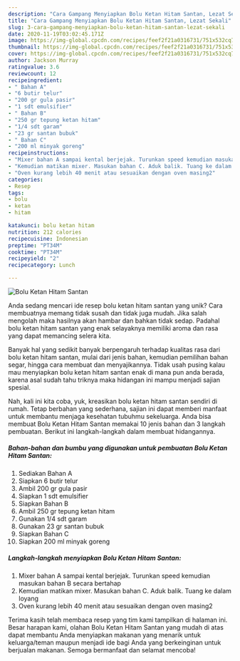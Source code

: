 ```yaml
---
description: "Cara Gampang Menyiapkan Bolu Ketan Hitam Santan, Lezat Sekali"
title: "Cara Gampang Menyiapkan Bolu Ketan Hitam Santan, Lezat Sekali"
slug: 3-cara-gampang-menyiapkan-bolu-ketan-hitam-santan-lezat-sekali
date: 2020-11-19T03:02:45.171Z
image: https://img-global.cpcdn.com/recipes/feef2f21a0316731/751x532cq70/bolu-ketan-hitam-santan-foto-resep-utama.jpg
thumbnail: https://img-global.cpcdn.com/recipes/feef2f21a0316731/751x532cq70/bolu-ketan-hitam-santan-foto-resep-utama.jpg
cover: https://img-global.cpcdn.com/recipes/feef2f21a0316731/751x532cq70/bolu-ketan-hitam-santan-foto-resep-utama.jpg
author: Jackson Murray
ratingvalue: 3.6
reviewcount: 12
recipeingredient:
- " Bahan A"
- "6 butir telur"
- "200 gr gula pasir"
- "1 sdt emulsifier"
- " Bahan B"
- "250 gr tepung ketan hitam"
- "1/4 sdt garam"
- "23 gr santan bubuk"
- " Bahan C"
- "200 ml minyak goreng"
recipeinstructions:
- "Mixer bahan A sampai kental berjejak. Turunkan speed kemudian masukan bahan B secara bertahap"
- "Kemudian matikan mixer. Masukan bahan C. Aduk balik. Tuang ke dalam loyang"
- "Oven kurang lebih 40 menit atau sesuaikan dengan oven masing2"
categories:
- Resep
tags:
- bolu
- ketan
- hitam

katakunci: bolu ketan hitam 
nutrition: 212 calories
recipecuisine: Indonesian
preptime: "PT34M"
cooktime: "PT34M"
recipeyield: "2"
recipecategory: Lunch

---
```



![Bolu Ketan Hitam Santan](https://img-global.cpcdn.com/recipes/feef2f21a0316731/751x532cq70/bolu-ketan-hitam-santan-foto-resep-utama.jpg)

Anda sedang mencari ide resep bolu ketan hitam santan yang unik? Cara membuatnya memang tidak susah dan tidak juga mudah. Jika salah mengolah maka hasilnya akan hambar dan bahkan tidak sedap. Padahal bolu ketan hitam santan yang enak selayaknya memiliki aroma dan rasa yang dapat memancing selera kita.

Banyak hal yang sedikit banyak berpengaruh terhadap kualitas rasa dari bolu ketan hitam santan, mulai dari jenis bahan, kemudian pemilihan bahan segar, hingga cara membuat dan menyajikannya. Tidak usah pusing kalau mau menyiapkan bolu ketan hitam santan enak di mana pun anda berada, karena asal sudah tahu triknya maka hidangan ini mampu menjadi sajian spesial.




Nah, kali ini kita coba, yuk, kreasikan bolu ketan hitam santan sendiri di rumah. Tetap berbahan yang sederhana, sajian ini dapat memberi manfaat untuk membantu menjaga kesehatan tubuhmu sekeluarga. Anda bisa membuat Bolu Ketan Hitam Santan memakai 10 jenis bahan dan 3 langkah pembuatan. Berikut ini langkah-langkah dalam membuat hidangannya.

<!--inarticleads1-->

##### Bahan-bahan dan bumbu yang digunakan untuk pembuatan Bolu Ketan Hitam Santan:

1. Sediakan  Bahan A
1. Siapkan 6 butir telur
1. Ambil 200 gr gula pasir
1. Siapkan 1 sdt emulsifier
1. Siapkan  Bahan B
1. Ambil 250 gr tepung ketan hitam
1. Gunakan 1/4 sdt garam
1. Gunakan 23 gr santan bubuk
1. Siapkan  Bahan C
1. Siapkan 200 ml minyak goreng




<!--inarticleads2-->

##### Langkah-langkah menyiapkan Bolu Ketan Hitam Santan:

1. Mixer bahan A sampai kental berjejak. Turunkan speed kemudian masukan bahan B secara bertahap
1. Kemudian matikan mixer. Masukan bahan C. Aduk balik. Tuang ke dalam loyang
1. Oven kurang lebih 40 menit atau sesuaikan dengan oven masing2




Terima kasih telah membaca resep yang tim kami tampilkan di halaman ini. Besar harapan kami, olahan Bolu Ketan Hitam Santan yang mudah di atas dapat membantu Anda menyiapkan makanan yang menarik untuk keluarga/teman maupun menjadi ide bagi Anda yang berkeinginan untuk berjualan makanan. Semoga bermanfaat dan selamat mencoba!
